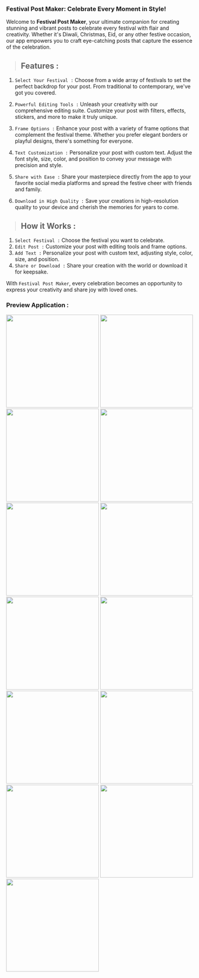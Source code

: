 ### Festival Post Maker: Celebrate Every Moment in Style!

Welcome to **Festival Post Maker**, your ultimate companion for creating stunning and vibrant posts to celebrate every festival with flair and creativity. Whether it's Diwali, Christmas, Eid, or any other festive occasion, our app empowers you to craft eye-catching posts that capture the essence of the celebration.

> ## Features :

1. `Select Your Festival :` Choose from a wide array of festivals to set the perfect backdrop for your post. From traditional to contemporary, we've got you covered.

2. `Powerful Editing Tools :` Unleash your creativity with our comprehensive editing suite. Customize your post with filters, effects, stickers, and more to make it truly unique.

3. `Frame Options :` Enhance your post with a variety of frame options that complement the festival theme. Whether you prefer elegant borders or playful designs, there's something for everyone.

4. `Text Customization :` Personalize your post with custom text. Adjust the font style, size, color, and position to convey your message with precision and style.

5. `Share with Ease :` Share your masterpiece directly from the app to your favorite social media platforms and spread the festive cheer with friends and family.

6. `Download in High Quality :` Save your creations in high-resolution quality to your device and cherish the memories for years to come.

> ## How it Works :

1. `Select Festival :` Choose the festival you want to celebrate.
2. `Edit Post :` Customize your post with editing tools and frame options.
3. `Add Text :` Personalize your post with custom text, adjusting style, color, size, and position.
4. `Share or Download :` Share your creation with the world or download it for keepsake.

With `Festival Post Maker`, every celebration becomes an opportunity to express your creativity and share joy with loved ones.

### Preview Application :


<img src= "https://github.com/Dudharejiya-Kartik/festival_poster_maker/assets/137186473/d04898d5-ec7d-46df-b04f-c735a5cdbf87" width="250">
<img src = "https://github.com/Dudharejiya-Kartik/festival_poster_maker/assets/137186473/ad74665c-c48a-4b6b-87da-6d4f3dd5d389" width ="250">
<img src = "https://github.com/Dudharejiya-Kartik/festival_poster_maker/assets/137186473/c1dc4795-d673-4576-a0a6-048be922ca8a" width="250">
<img src ="https://github.com/Dudharejiya-Kartik/festival_poster_maker/assets/137186473/4c7d1f7b-b556-4e4b-859c-23e7d7f071f5" width="250">
<img src = "https://github.com/Dudharejiya-Kartik/festival_poster_maker/assets/137186473/92c974c1-783b-4942-ab12-a0d70c3f0839" width="250">
<img src ="https://github.com/Dudharejiya-Kartik/festival_poster_maker/assets/137186473/438b410f-e46b-4fa8-ab17-821e614b80cb" width="250">
<img src ="https://github.com/Dudharejiya-Kartik/festival_poster_maker/assets/137186473/b3913517-7a77-411d-8ef1-b539e3a5d724" width="250">
<img src ="https://github.com/Dudharejiya-Kartik/festival_poster_maker/assets/137186473/c1009bf0-4926-4e69-ad3b-5be8df4220bc" width="250">
<img src ="https://github.com/Dudharejiya-Kartik/festival_poster_maker/assets/137186473/7e714e57-eb25-4fc0-afe7-82d8773b1bcd" width="250">
<img src ="https://github.com/Dudharejiya-Kartik/festival_poster_maker/assets/137186473/7586e359-6b69-4b86-93b0-602ac2b41450" width="250">
<img src ="https://github.com/Dudharejiya-Kartik/festival_poster_maker/assets/137186473/863c47f9-d96d-429c-bfca-6b3151c1a4cd" width = "250">
<img src="https://github.com/Dudharejiya-Kartik/festival_poster_maker/assets/137186473/a8cce2bd-1dfc-4039-92ac-2b7c98aebf75" width="250">
<img src="https://github.com/Dudharejiya-Kartik/festival_poster_maker/assets/137186473/c8c8b0d7-d928-45eb-bb91-29e781c495dc" width="250">

